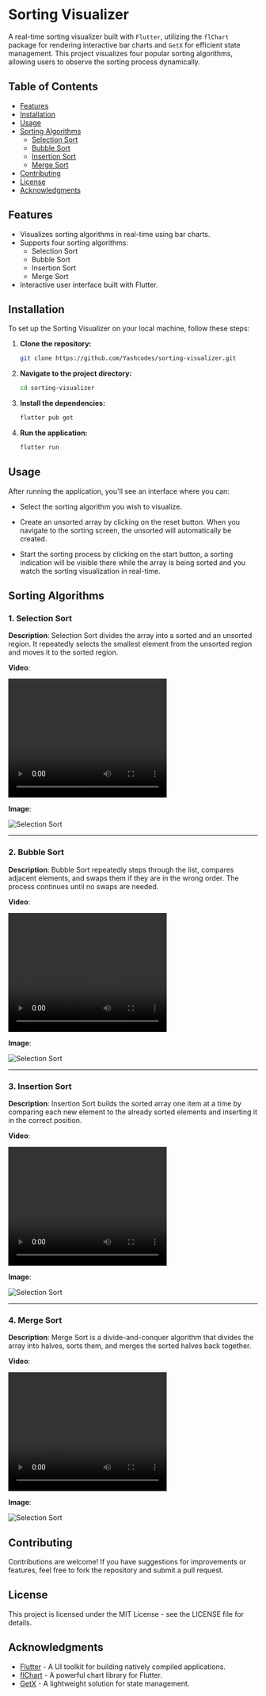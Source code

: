 # Sorting Visualizer

A real-time sorting visualizer built with `Flutter`, utilizing the `flChart` package for rendering interactive bar charts and `GetX` for efficient state management. This project visualizes four popular sorting algorithms, allowing users to observe the sorting process dynamically.

## Table of Contents

- [Features](#features)
- [Installation](#installation)
- [Usage](#usage)
- [Sorting Algorithms](#sorting-algorithms)
  - [Selection Sort](#selection-sort)
  - [Bubble Sort](#bubble-sort)
  - [Insertion Sort](#insertion-sort)
  - [Merge Sort](#merge-sort)
- [Contributing](#contributing)
- [License](#license)
- [Acknowledgments](#acknowledgments)

## Features

- Visualizes sorting algorithms in real-time using bar charts.
- Supports four sorting algorithms:
  - Selection Sort
  - Bubble Sort
  - Insertion Sort
  - Merge Sort
- Interactive user interface built with Flutter.

## Installation

To set up the Sorting Visualizer on your local machine, follow these steps:

1. **Clone the repository:**
   ```bash
   git clone https://github.com/Yashcodes/sorting-visualizer.git
   ```

2. **Navigate to the project directory:**
    ```bash
    cd sorting-visualizer
    ```

3. **Install the dependencies:**
    ```bash
    flutter pub get
    ```

4. **Run the application:**
    ```bash
    flutter run
    ```

## Usage

After running the application, you'll see an interface where you can:

- Select the sorting algorithm you wish to visualize.

- Create an unsorted array by clicking on the reset button. When you navigate to the sorting screen, the unsorted will automatically be created.

- Start the sorting process by clicking on the start button, a sorting indication will be visible there while the array is being sorted and you watch the sorting visualization in real-time.

## Sorting Algorithms

### 1. Selection Sort

**Description**: Selection Sort divides the array into a sorted and an unsorted region. It repeatedly selects the smallest element from the unsorted region and moves it to the sorted region.

<!-- **Video**:
*![Selection Sort Visualization](https://media4.giphy.com/media/v1.Y2lkPTc5MGI3NjExMzZpa3V6amdvYWJnamdsbHliYXNnOG9wd3o2dXJuOXpnc2hncWM1aSZlcD12MV9pbnRlcm5hbF9naWZfYnlfaWQmY3Q9Zw/xThuWu82QD3pj4wvEQ/giphy.webp)* -->

**Video**:

<video width="320" height="240" controls>
  <source src="https://www.youtube.com/watch?v=y9PQeKDgrtI" type="video/mp4">
</video>

**Image**: 

![Selection Sort](https://images.pexels.com/photos/970517/pexels-photo-970517.jpeg?auto=compress&cs=tinysrgb&w=6000)

---

### 2. Bubble Sort

**Description**: Bubble Sort repeatedly steps through the list, compares adjacent elements, and swaps them if they are in the wrong order. The process continues until no swaps are needed.

<!-- **Video**:
*![Selection Sort Visualization](https://media4.giphy.com/media/v1.Y2lkPTc5MGI3NjExMzZpa3V6amdvYWJnamdsbHliYXNnOG9wd3o2dXJuOXpnc2hncWM1aSZlcD12MV9pbnRlcm5hbF9naWZfYnlfaWQmY3Q9Zw/xThuWu82QD3pj4wvEQ/giphy.webp)* -->

**Video**:

<video width="320" height="240" controls>
  <source src="https://www.youtube.com/watch?v=y9PQeKDgrtI" type="video/mp4">
</video>

**Image**: 

![Selection Sort](https://images.pexels.com/photos/970517/pexels-photo-970517.jpeg?auto=compress&cs=tinysrgb&w=6000)

---

### 3. Insertion Sort

**Description**: Insertion Sort builds the sorted array one item at a time by comparing each new element to the already sorted elements and inserting it in the correct position.

<!-- **Video**:
*![Selection Sort Visualization](https://media4.giphy.com/media/v1.Y2lkPTc5MGI3NjExMzZpa3V6amdvYWJnamdsbHliYXNnOG9wd3o2dXJuOXpnc2hncWM1aSZlcD12MV9pbnRlcm5hbF9naWZfYnlfaWQmY3Q9Zw/xThuWu82QD3pj4wvEQ/giphy.webp)* -->

**Video**:

<video width="320" height="240" controls>
  <source src="https://www.youtube.com/watch?v=y9PQeKDgrtI" type="video/mp4">
</video>

**Image**: 

![Selection Sort](https://images.pexels.com/photos/970517/pexels-photo-970517.jpeg?auto=compress&cs=tinysrgb&w=6000)

---

### 4. Merge Sort

**Description**: Merge Sort is a divide-and-conquer algorithm that divides the array into halves, sorts them, and merges the sorted halves back together.

<!-- **Video**:
*![Selection Sort Visualization](https://media4.giphy.com/media/v1.Y2lkPTc5MGI3NjExMzZpa3V6amdvYWJnamdsbHliYXNnOG9wd3o2dXJuOXpnc2hncWM1aSZlcD12MV9pbnRlcm5hbF9naWZfYnlfaWQmY3Q9Zw/xThuWu82QD3pj4wvEQ/giphy.webp)* -->

**Video**:

<video width="320" height="240" controls>
  <source src="https://www.youtube.com/watch?v=y9PQeKDgrtI" type="video/mp4">
</video>

**Image**: 

![Selection Sort](https://images.pexels.com/photos/970517/pexels-photo-970517.jpeg?auto=compress&cs=tinysrgb&w=6000)

## Contributing

Contributions are welcome! If you have suggestions for improvements or features, feel free to fork the repository and submit a pull request.

## License

This project is licensed under the MIT License - see the LICENSE file for details.

## Acknowledgments

- [Flutter](https://flutter.dev) - A UI toolkit for building natively compiled applications.
- [flChart](https://pub.dev/packages/fl_chart) - A powerful chart library for Flutter.
- [GetX](https://pub.dev/packages/get) - A lightweight solution for state management.
